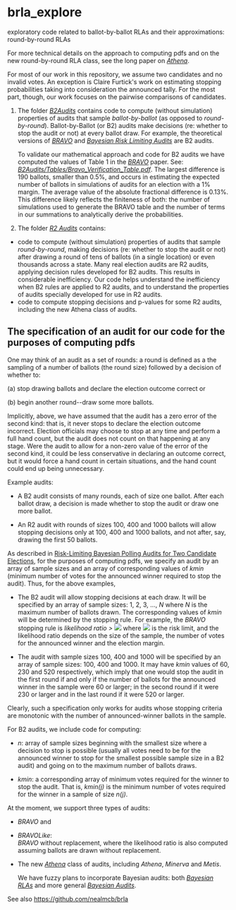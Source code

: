 # brla_explore
exploratory code related to ballot-by-ballot RLAs and their approximations: round-by-round RLAs

For more technical details on the approach to computing pdfs and on the new round-by-round RLA class, see the long paper on [*Athena*](https://arxiv.org/abs/2008.02315). 

For most of our work in this repository, we assume two candidates and no invalid votes. An exception is Claire Furtick's work on estimating stopping probabilities taking into consideration the announced tally. For the most part, though, our work focuses on the pairwise comparisons of candidates. 

1. The folder [*B2Audits*](https://github.com/gwexploratoryaudits/brla_explore/tree/master/B2Audits) contains code to compute (without simulation) properties of audits that sample *ballot-by-ballot* (as opposed to *round-by-round*). Ballot-by-Ballot (or B2) audits make decisions (re: whether to stop the audit or not) at every ballot draw. For example, the theoretical versions of [*BRAVO*](https://www.usenix.org/system/files/conference/evtwote12/evtwote12-final27.pdf) and [*Bayesian Risk Limiting Audits*](https://arxiv.org/abs/1902.00999) are B2 audits. 

    To validate our mathematical approach and code for B2 audits we have computed the values of Table 1 in the [*BRAVO*](https://www.usenix.org/system/files/conference/evtwote12/evtwote12-final27.pdf) paper. See: [*B2Audits/Tables/Bravo_Verification_Table.pdf*](https://github.com/gwexploratoryaudits/brla_explore/tree/master/B2Audits/Tables/Bravo_Verification_Table.pdf). The largest difference is 190 ballots, smaller than 0.5\%, and occurs in estimating the expected number of ballots in simulations of audits for an election with a 1\% margin.  The average value of the absolute fractional difference is 0.13\%. This difference likely reflects the finiteness of both: the number of simulations used to generate the BRAVO table and the number of terms in our summations to analytically derive the probabilities. 

2. The folder [*R2 Audits*](https://github.com/gwexploratoryaudits/brla_explore/tree/master/R2Audits) contains: 
* code to compute (without simulation) properties of audits that sample *round-by-round*, making decisions (re: whether to stop the audit or not) after drawing a round of tens of ballots (in a single location) or even thousands across a state. Many real election audits are R2 audits, applying decision rules developed for B2 audits. This results in considerable inefficiency. Our code helps understand the inefficiency when B2 rules are applied to R2 audits, and to understand the properties of audits specially developed for use in R2 audits. 
* code to compute stopping decisions and p-values for some R2 audits, including the new Athena class of audits. 

## The specification of an audit for our code for the purposes of computing pdfs
One may think of an audit as a set of rounds: a round is defined as a the sampling of a number of ballots (the round size) followed by a decision of whether to: 

(a) stop drawing ballots and declare the election outcome correct or

(b) begin another round--draw some more ballots. 

Implicitly, above, we have assumed that the audit has a zero error of the second kind: that is, it never stops to declare the election outcome incorrect. Election officials may choose to stop at any time and perform a full hand count, but the audit does not count on that happening at any stage. Were the audit to allow for a non-zero value of the error of the second kind, it could be less conservative in declaring an outcome correct, but it would force a hand count in certain situations, and the hand count could end up being unnecessary. 

Example audits: 

* A B2 audit consists of many rounds, each of size one ballot. After each ballot draw, a decision is made whether to stop the audit or draw one more ballot. 

* An R2 audit with rounds of sizes 100, 400 and 1000 ballots will allow stopping decisions only at 100, 400 and 1000 ballots, and not after, say, drawing the first 50 ballots. 

As described in [Risk-Limiting Bayesian Polling Audits for Two Candidate Elections](https://arxiv.org/abs/1902.00999), for the purposes of computing pdfs, we specify an audit by an array of sample sizes and an array of corresponding values of *kmin* (minimum number of votes for the announced winner required to stop the audit). Thus, for the above examples, 

* The B2 audit will allow stopping decisions at each draw. It will be specified by an array of sample sizes: 1, 2, 3, ..., *N* where *N* is the maximum number of ballots drawn. The corresponding values of *kmin* will be determined by the stopping rule. For example, the *BRAVO* stopping rule is *likelihood ratio >* <img src="https://render.githubusercontent.com/render/math?math=\large \frac{1}{\alpha}"> where <img src="https://render.githubusercontent.com/render/math?math=\large \alpha"> is the risk limit, and the likelihood ratio depends on the size of the sample, the number of votes for the announced winner and the election margin. 

* The audit with sample sizes 100, 400 and 1000 will be specified by an array of sample sizes: 100, 400 and 1000. It may have *kmin* values of 60, 230 and 520 respectively, which imply that one would stop the audit in the first round if and only if the number of ballots for the announced winner in the sample were 60 or larger; in the second round if it were 230 or larger and in the last round if it were 520 or larger. 

Clearly, such a specification only works for audits whose stopping criteria are monotonic with the number of announced-winner ballots in the sample. 

For B2 audits, we include code for computing:

* *n*: array of sample sizes beginning with the smallest size where a decision to stop is possible (usually all votes need to be for the announced winner to stop for the smallest possible sample size in a B2 audit) and going on to the maximum number of ballots draws. 

* *kmin*: a corresponding array of minimum votes required for the winner to stop the audit. That is, *kmin(j)* is the minimum number of votes required for the winner in a sample of size *n(j)*.  

At the moment, we support three types of audits: 

* *BRAVO* and 
* *BRAVOLike*:  
  *BRAVO* without replacement, where the likelihood ratio is also computed assuming ballots are drawn without replacement. 
* The new [*Athena*](https://github.com/gwexploratoryaudits/brla_explore/tree/master/R2Audits/Athena) class of audits, including *Athena*, *Minerva* and *Metis*. 
  
  We have fuzzy plans to incorporate Bayesian audits: both [*Bayesian RLAs*](https://arxiv.org/abs/1902.00999) and more general [*Bayesian Audits*](https://arxiv.org/abs/1801.00528). 

See also https://github.com/nealmcb/brla
